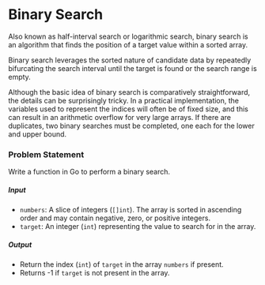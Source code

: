 # Binary Search

Also known as half-interval search or logarithmic search, binary search is an algorithm that finds the position of a target value within a sorted array.

Binary search leverages the sorted nature of candidate data by repeatedly bifurcating the search interval until the target is found or the search range is empty.

Although the basic idea of binary search is comparatively straightforward, the details can be surprisingly tricky. In a practical implementation, the variables used to represent the indices will often be of fixed size, and this can result in an arithmetic overflow for very large arrays. If there are duplicates, two binary searches must be completed, one each for the lower and upper bound.

### Problem Statement

Write a function in Go to perform a binary search.

##### Input
- `numbers`: A slice of integers (`[]int`). The array is sorted in ascending order and may contain negative, zero, or positive integers.
- `target`: An integer (`int`) representing the value to search for in the array.

##### Output
- Return the index (`int`) of `target` in the array `numbers` if present.
- Returns -1 if `target` is not present in the array.
